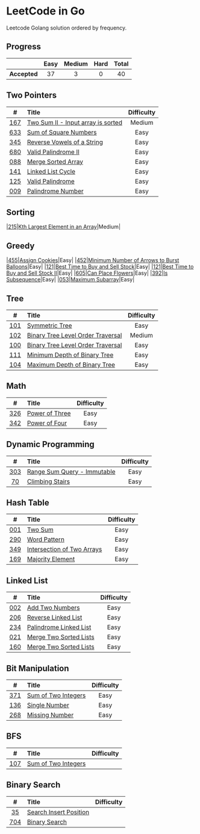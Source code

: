 # LeetCode in Go

Leetcode Golang solution ordered by frequency.

## Progress

|     |Easy|Medium|Hard|Total|
|:---:|:---:|:---:|:---:|:---:|
|**Accepted**|37|3|0|40|

## Two Pointers

|#|Title|Difficulty|
|:-:|:-|:-: |
|[167](https://leetcode.com/problems/two-sum-ii-input-array-is-sorted/)|[Two Sum II - Input array is sorted](./leetcode/0102-binary-tree-level-order-traversal)|Medium|
|[633](https://leetcode.com/problems/sum-of-square-numbers/)|[Sum of Square Numbers](./leetcode/0633-sum-of-square-numbers)|Easy|
|[345](https://leetcode.com/problems/reverse-vowels-of-a-string/)|[Reverse Vowels of a String](./leetcode/0345-reverse-vowels-of-a-string)|Easy|
|[680](https://leetcode.com/problems/valid-palindrome-ii/)|[Valid Palindrome II](./leetcode/0680-valid-palindrome-ii)|Easy|
|[088](https://leetcode.com/problems/merge-sorted-array/)|[Merge Sorted Array](./leetcode/0088-merge-sorted-array)|Easy|
|[141](https://leetcode.com/problems/linked-list-cycle/)|[Linked List Cycle](./leetcode/141-linked-list-cycle)|Easy|
|[125](https://leetcode.com/problems/valid-palindrome/)|[Valid Palindrome](./leetcode/0125-valid-palindrome)|Easy|
|[009](https://leetcode.com/problems/palindrome-number/)|[Palindrome Number](./leetcode/0342-power-of-four)|Easy|


## Sorting

|[215](https://leetcode.com/problems/kth-largest-element-in-an-array)|[Kth Largest Element in an Array](./leetcode/141-linked-list-cycle)|Medium|

## Greedy

|[455](https://leetcode.com/problems/assign-cookies/)|[Assign Cookies](./leetcode/0455-assign-cookies)|Easy|
|[452](https://leetcode.com/problems/minimum-number-of-arrows-to-burst-balloons/)|[Minimum Number of Arrows to Burst Balloons](./leetcode/0452-minimum-number-of-arrows-to-burst-balloons)|Easy|
|[121](https://leetcode.com/problems/best-time-to-buy-and-sell-stock/)|[Best Time to Buy and Sell Stock](./leetcode/0121-best-time-to-buy-and-sell-stock)|Easy|
|[121](https://leetcode.com/problems/best-time-to-buy-and-sell-stock-ii/)|[Best Time to Buy and Sell Stock II](./leetcode/0122-best-time-to-buy-and-sell-stock-ii)|Easy|
|[605](https://leetcode.com/problems/can-place-flowers/)|[Can Place Flowers](./leetcode/0605-can-place-flowers)|Easy|
|[392](https://leetcode.com/problems/is-subsequence/)|[Is Subsequence](./leetcode/0392-is-subsequence)|Easy|
|[053](https://leetcode.com/problems/maximum-subarray/)|[Maximum Subarray](./leetcode/0053-maximum-subarray)|Easy|

## Tree

|#|Title|Difficulty|
|:-:|:-|:-: |
|[101](https://leetcode.com/problems/symmetric-tree/)|[Symmetric Tree](./leetcode/0102-binary-tree-level-order-traversal)|Easy|
|[102](https://leetcode.com/problems/binary-tree-level-order-traversal/)|[Binary Tree Level Order Traversal](./leetcode/0102-binary-tree-level-order-traversal)|Medium|
|[100](https://leetcode.com/problems/same-tree/)|[Binary Tree Level Order Traversal](./leetcode/0100-same-tree)|Easy|
|[111](https://leetcode.com/problems/minimum-depth-of-binary-tree/)|[Minimum Depth of Binary Tree](./leetcode/0111-minimum-depth-of-binary-tree)|Easy|
|[104](https://leetcode.com/problems/maximum-depth-of-binary-tree/)|[Maximum Depth of Binary Tree](./leetcode/0104-maximum-depth-of-binary-tree)|Easy|

## Math

|#|Title|Difficulty|
|:-:|:-|:-: |
|[326](https://leetcode.com/problems/power-of-three/)|[Power of Three](./leetcode/0326-power-of-three)|Easy|
|[342](https://leetcode.com/problems/power-of-four/)|[Power of Four](./leetcode/0342-power-of-four)|Easy|

## Dynamic Programming

|#|Title|Difficulty|
|:-:|:-|:-: |
|[303](https://leetcode.com/problems/range-sum-query-immutable/)|[Range Sum Query - Immutable](./leetcode/0303-range-sum-query)|Easy|
|[70](https://leetcode.com/problems/climbing-stairs/)|[Climbing Stairs](./leetcode/0303-range-sum-query)|Easy|

## Hash Table

|#|Title|Difficulty|
|:-:|:-|:-: |
|[001](https://leetcode.com/problems/two-sum/)|[Two Sum](./leetcode/0001-two-sum)|Easy|
|[290](https://leetcode.com/problems/word-pattern/)|[Word Pattern](./leetcode/0290-word-pattern)|Easy|
|[349](https://leetcode.com/problems/intersection-of-two-arrays/)|[Intersection of Two Arrays](./leetcode/0349-intersection-of-two-arrays)|Easy|
|[169](https://leetcode.com/problems/majority-element/)|[Majority Element](./leetcode/0169-majority-element)|Easy|

## Linked List

|#|Title|Difficulty|
|:-:|:-|:-: |
|[002](https://leetcode.com/problems/add-two-numbers/)|[Add Two Numbers](./leetcode/0002-add-two-numbers)|Easy|
|[206](https://leetcode.com/problems/reverse-linked-list/)|[Reverse Linked List](./leetcode/0206-reverse-linked-list)|Easy|
|[234](https://leetcode.com/problems/palindrome-linked-list/)|[Palindrome Linked List](./leetcode/0234-palindrome-linked-list)|Easy|
|[021](https://leetcode.com/problems/merge-two-sorted-lists/)|[Merge Two Sorted Lists](./leetcode/0021-merge-two-sorted-lists)|Easy|
|[160](https://leetcode.com/problems/intersection-of-two-linked-lists/)|[Merge Two Sorted Lists](./leetcode/0160-intersection-of-two-linked-lists)|Easy|

## Bit Manipulation

|#|Title|Difficulty|
|:-:|:-|:-: |
|[371](https://leetcode.com/problems/sum-of-two-integers/)|[Sum of Two Integers](./leetcode/0371-sum-of-two-integers)|Easy|
|[136](https://leetcode.com/problems/single-number/)|[Single Number](./leetcode/0136-single-number)|Easy|
|[268](https://leetcode.com/problems/missing-number/)|[Missing Number](./leetcode/0268-missing-number)|Easy|

## BFS

|#|Title|Difficulty|
|:-:|:-|:-: |
|[107](https://leetcode.com/problems/binary-tree-level-order-traversal-ii/)|[Sum of Two Integers](./leetcode/0107-binary-tree-level-order-traversal-ii)

## Binary Search

|#|Title|Difficulty|
|:-:|:-|:-: |
|[35](https://leetcode.com/problems/search-insert-position/)|[Search Insert Position](./leetcode/704-binary-search)
|[704](https://leetcode.com/problems/binary-search/)|[Binary Search](./leetcode/704-binary-search)
